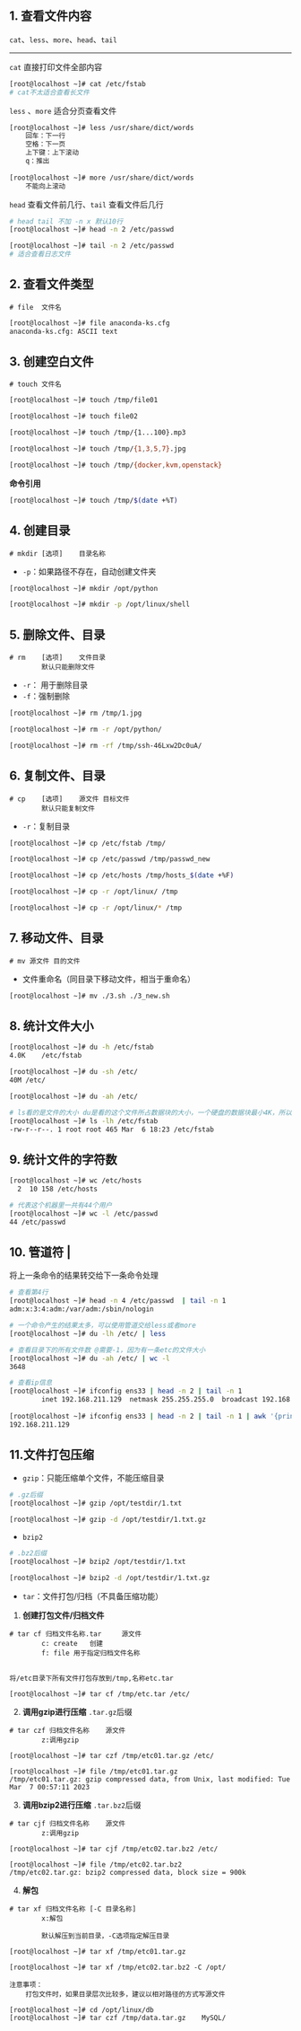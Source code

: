 ## 1. 查看文件内容

`cat`、`less`、`more`、`head`、`tail`

***

`cat` 直接打印文件全部内容

```sh
[root@localhost ~]# cat /etc/fstab
# cat不太适合查看长文件
```

`less` 、`more` 适合分页查看文件

```sh
[root@localhost ~]# less /usr/share/dict/words
	回车：下一行
	空格：下一页
	上下键：上下滚动
	q：推出
	
[root@localhost ~]# more /usr/share/dict/words
	不能向上滚动
```

`head` 查看文件前几行、`tail` 查看文件后几行

```sh
# head tail 不加 -n x 默认10行
[root@localhost ~]# head -n 2 /etc/passwd

[root@localhost ~]# tail -n 2 /etc/passwd
# 适合查看日志文件
```

## 2. 查看文件类型

```
# file  文件名
```

```sh
[root@localhost ~]# file anaconda-ks.cfg 
anaconda-ks.cfg: ASCII text
```

## 3. 创建空白文件

```
# touch 文件名
```

```sh
[root@localhost ~]# touch /tmp/file01

[root@localhost ~]# touch file02

[root@localhost ~]# touch /tmp/{1...100}.mp3

[root@localhost ~]# touch /tmp/{1,3,5,7}.jpg

[root@localhost ~]# touch /tmp/{docker,kvm,openstack}
```

**命令引用**

```sh
[root@localhost ~]# touch /tmp/$(date +%T)
```

## 4. 创建目录

```
# mkdir [选项]	目录名称
```

* `-p`：如果路径不存在，自动创建文件夹

```sh
[root@localhost ~]# mkdir /opt/python

[root@localhost ~]# mkdir -p /opt/linux/shell
```

## 5. 删除文件、目录

```
# rm	[选项]	文件目录
		默认只能删除文件
```

* `-r`： 用于删除目录
* `-f`：强制删除

```sh
[root@localhost ~]# rm /tmp/1.jpg

[root@localhost ~]# rm -r /opt/python/

[root@localhost ~]# rm -rf /tmp/ssh-46Lxw2Dc0uA/
```

## 6. 复制文件、目录

```
# cp	[选项]	源文件	目标文件
		默认只能复制文件
```

* `-r`：复制目录

```sh
[root@localhost ~]# cp /etc/fstab /tmp/

[root@localhost ~]# cp /etc/passwd /tmp/passwd_new

[root@localhost ~]# cp /etc/hosts /tmp/hosts_$(date +%F)

[root@localhost ~]# cp -r /opt/linux/ /tmp

[root@localhost ~]# cp -r /opt/linux/* /tmp
```

## 7. 移动文件、目录

```
# mv 源文件 目的文件
```

* 文件重命名（同目录下移动文件，相当于重命名）

```sh
[root@localhost ~]# mv ./3.sh ./3_new.sh
```

## 8. 统计文件大小

```sh
[root@localhost ~]# du -h /etc/fstab 
4.0K	/etc/fstab

[root@localhost ~]# du -sh /etc/
40M	/etc/

[root@localhost ~]# du -ah /etc/
```

 ```sh
 # ls看的是文件的大小 du是看的这个文件所占数据块的大小，一个硬盘的数据块最小4K，所以du看到的是4.0K
 [root@localhost ~]# ls -lh /etc/fstab 
 -rw-r--r--. 1 root root 465 Mar  6 18:23 /etc/fstab
 ```

## 9. 统计文件的字符数

```sh
[root@localhost ~]# wc /etc/hosts
  2  10 158 /etc/hosts

# 代表这个机器里一共有44个用户
[root@localhost ~]# wc -l /etc/passwd
44 /etc/passwd
```

## 10. 管道符 |

将上一条命令的结果转交给下一条命令处理

```sh
# 查看第4行
[root@localhost ~]# head -n 4 /etc/passwd  | tail -n 1
adm:x:3:4:adm:/var/adm:/sbin/nologin

# 一个命令产生的结果太多，可以使用管道交给less或者more
[root@localhost ~]# du -lh /etc/ | less

# 查看目录下的所有文件数 @需要-1，因为有一条etc的文件大小
[root@localhost ~]# du -ah /etc/ | wc -l
3648

# 查看ip信息
[root@localhost ~]# ifconfig ens33 | head -n 2 | tail -n 1
        inet 192.168.211.129  netmask 255.255.255.0  broadcast 192.168.211.255
        
[root@localhost ~]# ifconfig ens33 | head -n 2 | tail -n 1 | awk '{printf $2}'
192.168.211.129
```

## 11.文件打包压缩

* `gzip`：只能压缩单个文件，不能压缩目录

```sh
# .gz后缀
[root@localhost ~]# gzip /opt/testdir/1.txt

[root@localhost ~]# gzip -d /opt/testdir/1.txt.gz
```


* `bzip2` 

```sh
# .bz2后缀
[root@localhost ~]# bzip2 /opt/testdir/1.txt

[root@localhost ~]# bzip2 -d /opt/testdir/1.txt.gz
```

* `tar`：文件打包/归档（不具备压缩功能）

1. **创建打包文件/归档文件**

```
# tar cf 归档文件名称.tar		源文件
		c: create	创建
		f: file	用于指定归档文件名称
		
		
将/etc目录下所有文件打包存放到/tmp,名称etc.tar

[root@localhost ~]# tar cf /tmp/etc.tar /etc/
```

2. **调用gzip进行压缩**		`.tar.gz`后缀


```
# tar czf 归档文件名称	源文件
		z:调用gzip
		
[root@localhost ~]# tar czf /tmp/etc01.tar.gz /etc/

[root@localhost ~]# file /tmp/etc01.tar.gz
/tmp/etc01.tar.gz: gzip compressed data, from Unix, last modified: Tue Mar  7 00:57:11 2023
```

3. **调用bzip2进行压缩**		`.tar.bz2`后缀

```
# tar cjf 归档文件名称	源文件
		z:调用gzip
		
[root@localhost ~]# tar cjf /tmp/etc02.tar.bz2 /etc/

[root@localhost ~]# file /tmp/etc02.tar.bz2
/tmp/etc02.tar.gz: bzip2 compressed data, block size = 900k
```

4. **解包**

```
# tar xf 归档文件名称	[-C 目录名称]
		x:解包
		
		默认解压到当前目录，-C选项指定解压目录
		
[root@localhost ~]# tar xf /tmp/etc01.tar.gz

[root@localhost ~]# tar xf /tmp/etc02.tar.bz2 -C /opt/
```



```
注意事项：
	打包文件时，如果目录层次比较多，建议以相对路径的方式写源文件

[root@localhost ~]# cd /opt/linux/db
[root@localhost ~]# tar czf /tmp/data.tar.gz	MySQL/
```









